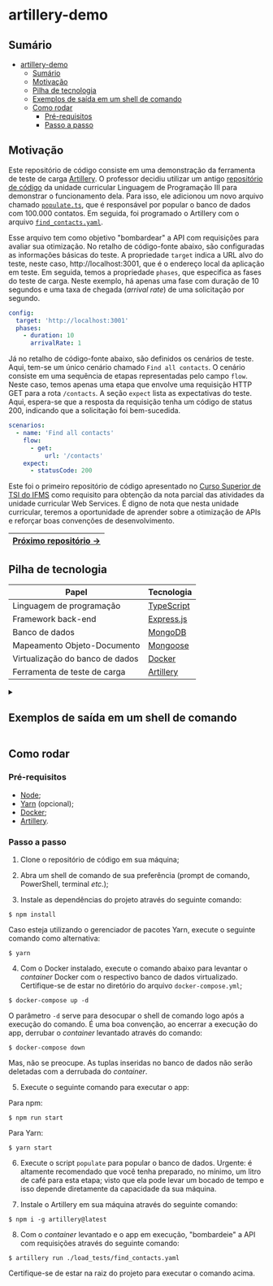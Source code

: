# artillery-demo

## Sumário

- [artillery-demo](#artillery-demo)
  - [Sumário](#sumário)
  - [Motivação](#motivação)
  - [Pilha de tecnologia](#pilha-de-tecnologia)
  - [Exemplos de saída em um shell de comando](#exemplos-de-saída-em-um-shell-de-comando)
  - [Como rodar](#como-rodar)
    - [Pré-requisitos](#pré-requisitos)
    - [Passo a passo](#passo-a-passo)

## Motivação

Este repositório de código consiste em uma demonstração da ferramenta de teste de carga [Artillery](https://www.artillery.io/). O professor decidiu utilizar um antigo [repositório de código](https://github.com/mdccg/contact-book-api) da unidade curricular Linguagem de Programação III para demonstrar o funcionamento dela. Para isso, ele adicionou um novo arquivo chamado [`populate.ts`](./src/populate.ts), que é responsável por popular o banco de dados com 100.000 contatos. Em seguida, foi programado o Artillery com o arquivo [`find_contacts.yaml`](./load_tests/find_contacts.yaml).

Esse arquivo tem como objetivo "bombardear" a API com requisições para avaliar sua otimização. No retalho de código-fonte abaixo, são configuradas as informações básicas do teste. A propriedade `target` indica a URL alvo do teste, neste caso, http://localhost:3001, que é o endereço local da aplicação em teste. Em seguida, temos a propriedade `phases`, que especifica as fases do teste de carga. Neste exemplo, há apenas uma fase com duração de 10 segundos e uma taxa de chegada (_arrival rate_) de uma solicitação por segundo.

```yaml
config:
  target: 'http://localhost:3001'
  phases:
    - duration: 10
      arrivalRate: 1
```

Já no retalho de código-fonte abaixo, são definidos os cenários de teste. Aqui, tem-se um único cenário chamado `Find all contacts`. O cenário consiste em uma sequência de etapas representadas pelo campo `flow`. Neste caso, temos apenas uma etapa que envolve uma requisição HTTP GET para a rota `/contacts`. A seção `expect` lista as expectativas do teste. Aqui, espera-se que a resposta da requisição tenha um código de status 200, indicando que a solicitação foi bem-sucedida.

```yaml
scenarios:
  - name: 'Find all contacts'
    flow:
      - get:
          url: '/contacts'
    expect:
      - statusCode: 200
```

Este foi o primeiro repositório de código apresentado no [Curso Superior de TSI do IFMS](https://www.ifms.edu.br/campi/campus-aquidauana/cursos/graduacao/sistemas-para-internet/sistemas-para-internet) como requisito para obtenção da nota parcial das atividades da unidade curricular Web Services. É digno de nota que nesta unidade curricular, teremos a oportunidade de aprender sobre a otimização de APIs e reforçar boas convenções de desenvolvimento.

| [Próximo repositório &rarr;](#) |
|-|

## Pilha de tecnologia

| Papel | Tecnologia |
|-|-|
| Linguagem de programação | [TypeScript](https://www.typescriptlang.org/) |
| Framework back-end | [Express.js](https://expressjs.com/pt-br/) |
| Banco de dados | [MongoDB](https://www.mongodb.com/pt-br) |
| Mapeamento Objeto-Documento | [Mongoose](https://mongoosejs.com/) |
| Virtualização do banco de dados | [Docker](https://docker.io/) |
| Ferramenta de teste de carga | [Artillery](https://www.artillery.io/) |

<details>
  <summary>
  
  ## Exemplos de saída em um shell de comando
  </summary>
  
  ```console
  $ artillery run ./load_tests/find_contacts.yaml 
  Test run id: txpxr_qqyk4458kdmcj394cegyzpr7ydmyg_4ecc
  Phase started: unnamed (index: 0, duration: 10s) 19:01:13(-0400)

  Phase completed: unnamed (index: 0, duration: 10s) 19:01:23(-0400)

  --------------------------------------
  Metrics for period to: 19:01:20(-0400) (width: 4.998s)
  --------------------------------------

  http.request_rate: ............................................................. 1/sec
  http.requests: ................................................................. 6
  vusers.created: ................................................................ 6
  vusers.created_by_name.Find all contacts: ...................................... 6


  Warning: multiple batches of metrics for period 1690844470000 2023-07-31T23:01:10.000Z
  --------------------------------------
  Metrics for period to: 19:01:30(-0400) (width: 9.005s)
  --------------------------------------

  errors.ETIMEDOUT: .............................................................. 5
  http.codes.200: ................................................................ 1
  http.downloaded_bytes: ......................................................... 16594367
  http.request_rate: ............................................................. 1/sec
  http.requests: ................................................................. 4
  http.response_time:
    min: ......................................................................... 6454
    max: ......................................................................... 6454
    median: ...................................................................... 6439.7
    p95: ......................................................................... 6439.7
    p99: ......................................................................... 6439.7
  http.responses: ................................................................ 1
  vusers.completed: .............................................................. 1
  vusers.created: ................................................................ 4
  vusers.created_by_name.Find all contacts: ...................................... 4
  vusers.failed: ................................................................. 5
  vusers.session_length:
    min: ......................................................................... 6636.3
    max: ......................................................................... 6636.3
    median: ...................................................................... 6702.6
    p95: ......................................................................... 6702.6
    p99: ......................................................................... 6702.6


  --------------------------------------
  Metrics for period to: 19:01:40(-0400) (width: 3.011s)
  --------------------------------------

  errors.ETIMEDOUT: .............................................................. 4
  vusers.failed: ................................................................. 4


  All VUs finished. Total time: 20 seconds

  --------------------------------
  Summary report @ 19:01:35(-0400)
  --------------------------------

  errors.ETIMEDOUT: .............................................................. 9
  http.codes.200: ................................................................ 1
  http.downloaded_bytes: ......................................................... 16594367
  http.request_rate: ............................................................. 1/sec
  http.requests: ................................................................. 10
  http.response_time:
    min: ......................................................................... 6454
    max: ......................................................................... 6454
    median: ...................................................................... 6439.7
    p95: ......................................................................... 6439.7
    p99: ......................................................................... 6439.7
  http.responses: ................................................................ 1
  vusers.completed: .............................................................. 1
  vusers.created: ................................................................ 10
  vusers.created_by_name.Find all contacts: ...................................... 10
  vusers.failed: ................................................................. 9
  vusers.session_length:
    min: ......................................................................... 6636.3
    max: ......................................................................... 6636.3
    median: ...................................................................... 6702.6
    p95: ......................................................................... 6702.6
    p99: ......................................................................... 6702.6
  ```

  ```console
  $ ts-node src/server.ts
  Opening connection to database...
  App running on port 3001
  App connected to db contactbook_dev
  GET /contacts 200 6444.762 ms - 16594367
  GET /contacts - - ms - -
  GET /contacts - - ms - -
  GET /contacts - - ms - -
  GET /contacts - - ms - -
  GET /contacts - - ms - -
  GET /contacts - - ms - -
  GET /contacts - - ms - -
  GET /contacts - - ms - -
  GET /contacts - - ms - -
  ```
</details>



## Como rodar

### Pré-requisitos

- [Node](https://nodejs.org/en/download/);
- [Yarn](https://yarnpkg.com/) (opcional);
- [Docker](https://docs.docker.com/engine/install/);
- [Artillery](https://www.artillery.io/).

### Passo a passo

1. Clone o repositório de código em sua máquina;
   
2. Abra um shell de comando de sua preferência (prompt de comando, PowerShell, terminal _etc_.);

3. Instale as dependências do projeto através do seguinte comando:

```console
$ npm install
```

Caso esteja utilizando o gerenciador de pacotes Yarn, execute o seguinte comando como alternativa:

```console
$ yarn
```

4. Com o Docker instalado, execute o comando abaixo para levantar o _container_ Docker com o respectivo banco de dados virtualizado. Certifique-se de estar no diretório do arquivo `docker-compose.yml`;

```console
$ docker-compose up -d
```

O parâmetro `-d` serve para desocupar o shell de comando logo após a execução do comando. É uma boa convenção, ao encerrar a execução do app, derrubar o _container_ levantado através do comando:

```console
$ docker-compose down
```

Mas, não se preocupe. As tuplas inseridas no banco de dados não serão deletadas com a derrubada do _container_.

5. Execute o seguinte comando para executar o app:

Para npm:

```console
$ npm run start
```

Para Yarn:

```console
$ yarn start
```

6. Execute o script `populate` para popular o banco de dados. Urgente: é altamente recomendado que você tenha preparado, no mínimo, um litro de café para esta etapa; visto que ela pode levar um bocado de tempo e isso depende diretamente da capacidade da sua máquina.

7. Instale o Artillery em sua máquina através do seguinte comando:

```console
$ npm i -g artillery@latest
```

8. Com o _container_ levantado e o app em execução, "bombardeie" a API com requisições através do seguinte comando:

```console
$ artillery run ./load_tests/find_contacts.yaml
```

Certifique-se de estar na raiz do projeto para executar o comando acima.